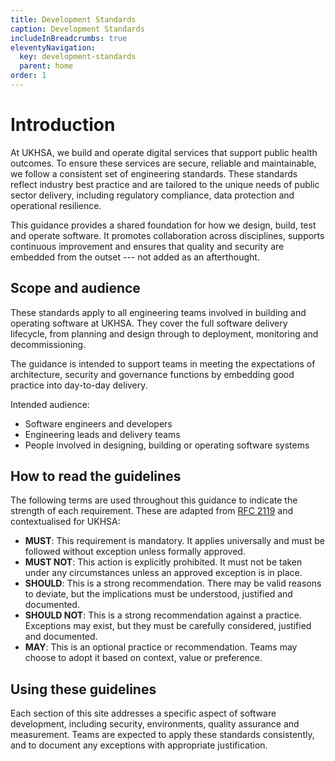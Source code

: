 ```yaml
---
title: Development Standards
caption: Development Standards
includeInBreadcrumbs: true
eleventyNavigation:
  key: development-standards
  parent: home
order: 1
---
```

# Introduction

At UKHSA, we build and operate digital services that support public health outcomes. To ensure these services are secure, reliable and maintainable, we follow a consistent set of engineering standards. These standards reflect industry best practice and are tailored to the unique needs of public sector delivery, including regulatory compliance, data protection and operational resilience.

This guidance provides a shared foundation for how we design, build, test and operate software. It promotes collaboration across disciplines, supports continuous improvement and ensures that quality and security are embedded from the outset --- not added as an afterthought.

## Scope and audience

These standards apply to all engineering teams involved in building and operating software at UKHSA. They cover the full software delivery lifecycle, from planning and design through to deployment, monitoring and decommissioning.

The guidance is intended to support teams in meeting the expectations of architecture, security and governance functions by embedding good practice into day-to-day delivery.

Intended audience:

- Software engineers and developers
- Engineering leads and delivery teams
- People involved in designing, building or operating software systems

## How to read the guidelines

The following terms are used throughout this guidance to indicate the strength of each requirement. These are adapted from [RFC 2119](https://datatracker.ietf.org/doc/html/rfc2119) and contextualised for UKHSA:

- **MUST**: This requirement is mandatory. It applies universally and must be followed without exception unless formally approved.
- **MUST NOT**: This action is explicitly prohibited. It must not be taken under any circumstances unless an approved exception is in place.
- **SHOULD**: This is a strong recommendation. There may be valid reasons to deviate, but the implications must be understood, justified and documented.
- **SHOULD NOT**: This is a strong recommendation against a practice. Exceptions may exist, but they must be carefully considered, justified and documented.
- **MAY**: This is an optional practice or recommendation. Teams may choose to adopt it based on context, value or preference.

## Using these guidelines

Each section of this site addresses a specific aspect of software development, including security, environments, quality assurance and measurement. Teams are expected to apply these standards consistently, and to document any exceptions with appropriate justification.
